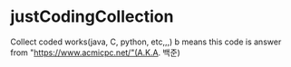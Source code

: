 # justCodingCollection
Collect coded works(java, C, python, etc,,,)
b means this code is answer from "https://www.acmicpc.net/"(A.K.A. 백준)
